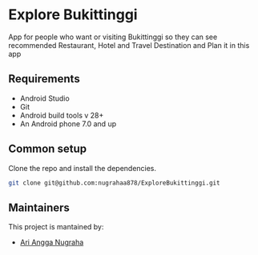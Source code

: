 # Explore Bukittinggi

App for people who want or visiting Bukittinggi so they can see recommended Restaurant, Hotel and Travel Destination and Plan it in this app

## Requirements

* Android Studio
* Git
* Android build tools v 28+
* An Android phone 7.0 and up

## Common setup

Clone the repo and install the dependencies.

```bash
git clone git@github.com:nugrahaa878/ExploreBukittinggi.git
```

## Maintainers
This project is mantained by:
* [Ari Angga Nugraha](http://github.com/nugrahaa878)